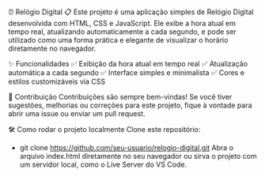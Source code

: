 ⏰ Relógio Digital
📋 Este projeto é uma aplicação simples de Relógio Digital desenvolvida com HTML, CSS e JavaScript. Ele exibe a hora atual em tempo real, atualizando automaticamente a cada segundo, e pode ser utilizado como uma forma prática e elegante de visualizar o horário diretamente no navegador.

✨ Funcionalidades
✅ Exibição da hora atual em tempo real
✅ Atualização automática a cada segundo
✅ Interface simples e minimalista
✅ Cores e estilos customizáveis via CSS

🤝 Contribuição
Contribuições são sempre bem-vindas! Se você tiver sugestões, melhorias ou correções para este projeto, fique à vontade para abrir uma issue ou enviar um pull request.

🛠️ Como rodar o projeto localmente
Clone este repositório:
- git clone https://github.com/seu-usuario/relogio-digital.git
Abra o arquivo index.html diretamente no seu navegador ou sirva o projeto com um servidor local, como o Live Server do VS Code.
